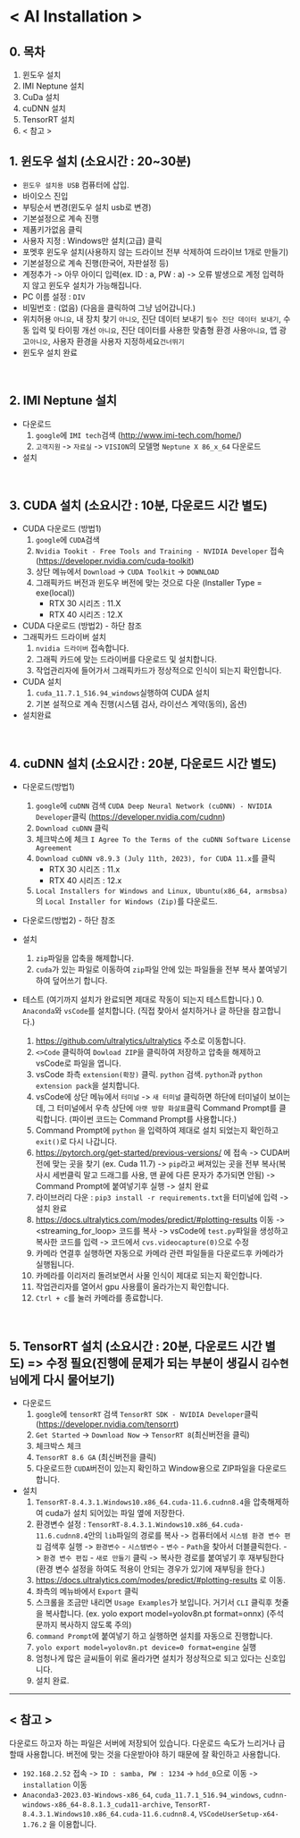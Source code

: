 # < AI Installation >

## 0. 목차
1. 윈도우 설치
2. IMI Neptune 설치
3. CuDa 설치
4. cuDNN 설치
5. TensorRT 설치
6. < 참고 >

## 1. 윈도우 설치 (소요시간 : 20~30분)
- `윈도우 설치용 USB` 컴퓨터에 삽입. 
- 바이오스 진입 
- 부팅순서 변경(윈도우 설치 usb로 변경)
- 기본설정으로 계속 진행
- 제품키가없음 클릭
- 사용자 지정 : Windows만 설치(고급) 클릭
- 포멧후 윈도우 설치(사용하지 않는 드라이브 전부 삭제하여 드라이브 1개로 만들기)
- 기본설정으로 계속 진행(한국어, 자판설정 등)
- 계정추가 -> 아무 아이디 입력(ex. ID : a, PW : a) -> 오류 발생으로 계정 입력하지 않고 윈도우 설치가 가능해집니다.
- PC 이름 설정 : `DIV`
- 비밀번호 : (없음) (다음을 클릭하여 그냥 넘어갑니다.)
- 위치허용 `아니요`, 내 장치 찾기 `아니오`, 진단 데이터 보내기 `필수 진단 데이터 보내기`, 수동 입력 및 타이핑 개선 `아니요`, 진단 데이터를 사용한 맞춤형 환경 사용`아니요`, 앱 광고`아니오`, 사용자 환경을 사용자 지정하세요`건너뛰기`
- 윈도우 설치 완료


<br>

## 2. IMI Neptune 설치
- 다운로드
    1. `google`에 `IMI tech`검색 (http://www.imi-tech.com/home/)
    2. `고객지원` -> `자료실` -> `VISION`의 모델명 `Neptune X 86_x_64` 다운로드
- 설치

<br>

## 3. CUDA 설치 (소요시간 : 10분, 다운로드 시간 별도)
- CUDA 다운로드 (방법1)
    1. `google`에 `CUDA`검색
    2. `Nvidia Tookit - Free Tools and Training - NVIDIA Developer` 접속 (https://developer.nvidia.com/cuda-toolkit)
    3. 상단 메뉴에서 `Download` -> `CUDA Toolkit` -> `DOWNLOAD` 
    4. 그래픽카드 버전과 윈도우 버전에 맞는 것으로 다운 (Installer Type = exe(local))
        + RTX 30 시리즈 : 11.X
        + RTX 40 시리즈 : 12.X
- CUDA 다운로드 (방법2) - 하단 참조
- 그래픽카드 드라이버 설치 
    1. `nvidia 드라이버` 접속합니다.
    2. 그래픽 카드에 맞는 드라이버를 다운로드 및 설치합니다.
    3. 작업관리자에 들어가서 그래픽카드가 정상적으로 인식이 되는지 확인합니다.
- CUDA 설치 
    1. `cuda_11.7.1_516.94_windows`실행하여 CUDA 설치 
    2. 기본 설적으로 계속 진행(시스템 검사, 라이선스 계약(동의), 옵션) 
- 설치완료

<br>

## 4. cuDNN 설치 (소요시간 : 20분, 다운로드 시간 별도)
- 다운로드(방법1)
    1. `google`에 `cuDNN` 검색 `CUDA Deep Neural Network (cuDNN) - NVIDIA Developer`클릭 (https://developer.nvidia.com/cudnn)
    2. `Download cuDNN` 클릭
    3. 체크박스에 체크 `I Agree To the Terms of the cuDNN Software License Agreement`
    4. `Download cuDNN v8.9.3 (July 11th, 2023), for CUDA 11.x`를 클릭
        + RTX 30 시리즈 : 11.x
        + RTX 40 시리즈 : 12.x
    5. `Local Installers for Windows and Linux, Ubuntu(x86_64, armsbsa)`의 `Local Installer for Windows (Zip)`를 다운로드. 
- 다운로드(방법2) - 하단 참조
- 설치
    1. `zip`파일을 압축을 해제합니다.
    2. `cuda`가 있는 파일로 이동하여 `zip`파일 안에 있는 파일들을 전부 복사 붙여넣기 하여 덮어쓰기 합니다.

- 테스트 (여기까지 설치가 완료되면 제대로 작동이 되는지 테스트합니다.)
    0. `Anaconda`와 `vsCode`를 설치합니다. (직접 찾아서 설치하거나 글 하단을 참고합니다.)
    1. https://github.com/ultralytics/ultralytics 주소로 이동합니다.
    2. `<>Code` 클릭하여 `Dowload ZIP`을 클릭하여 저장하고 압축을 해제하고 vsCode로 파일을 엽니다. 
    3. vsCode 좌측 `extension(확장)` 클릭. `python` 검색. `python`과 `python extension pack`을 설치합니다.
    4. vsCode에 상단 메뉴에서 `터미널` -> `새 터미널` 클릭하면 하단에 터미널이 보이는데, 그 터미널에서 우측 상단에 `아랫 방향 화살표`클릭 Command Prompt를 클릭합니다. (파이썬 코드는 Command Prompt를 사용합니다.)
    5. Command Prompt에 `python` 을 입력하여 제대로 설치 되었는지 확인하고 `exit()`로 다시 나갑니다.
    6. https://pytorch.org/get-started/previous-versions/ 에 접속 -> CUDA버전에 맞는 곳을 찾기 (ex. Cuda 11.7) -> `pip`라고 써져있는 곳을 전부 복사(복사시 세번클릭 말고 드래그를 사용, 맨 끝에 다른 문자가 추가되면 안됨) -> Command Prompt에 붙여넣기후 실행 -> 설치 완료
    7. 라이브러리 다운 : `pip3 install -r requirements.txt`을 터미널에 입력 -> 설치 완료
    8. https://docs.ultralytics.com/modes/predict/#plotting-results 이동 -> <streaming_for_loop> 코드를 복사 -> vsCode에 `test.py`파일을 생성하고 복사한 코드를 입력 -> 코드에서 `cvs.videocapture(0)`으로 수정
    9. 카메라 연결후 실행하면 자동으로 카메라 관련 파일들을 다운로드후 카메라가 실행됩니다. 
    10. 카메라를 이리저리 돌려보면서 사물 인식이 제대로 되는지 확인합니다. 
    11. 작업관리자를 열어서 gpu 사용률이 올라가는지 확인합니다. 
    12. `Ctrl + c`를 눌러 카메라를 종료합니다.

<br>

## 5. TensorRT 설치 (소요시간 : 20분, 다운로드 시간 별도) => 수정 필요(진행에 문제가 되는 부분이 생길시 `김수현님`에게 다시 물어보기)
- 다운로드
    1. `google`에 `tensorRT` 검색 `TensorRT SDK - NVIDIA Developer`클릭 (https://developer.nvidia.com/tensorrt)
    2. `Get Started` -> `Download Now` -> `TensorRT 8`(최신버전을 클릭)
    3. 체크박스 체크
    4. `TensorRT 8.6 GA` (최신버전을 클릭)
    5. 다운로드한 `CUDA`버전이 있는지 확인하고 Window용으로 ZIP파일을 다운로드 합니다.
- 설치
    1. `TensorRT-8.4.3.1.Windows10.x86_64.cuda-11.6.cudnn8.4`을 압축해제하여 cuda가 설치 되어있는 파일 옆에 저장한다. 
    2. 환경변수 설정 : `TensorRT-8.4.3.1.Windows10.x86_64.cuda-11.6.cudnn8.4`안의 `lib`파일의 경로를 복사 -> 컴퓨터에서  `시스템 환경 변수 편집` 검색후 실행 -> `환경변수` - `시스템변수` - `변수` - `Path`을 찾아서 더블클릭한다. -> `환경 변수 편집` - `새로 만들기` 클릭 -> 복사한 경로를 붙여넣기 후 재부팅한다(환경 변수 설정을 하여도 적용이 안되는 경우가 있기에 재부팅을 한다.)
    3. https://docs.ultralytics.com/modes/predict/#plotting-results 로 이동. 
    4. 좌측의 메뉴바에서 `Export` 클릭
    5. 스크롤을 조금만 내리면 `Usage Examples`가 보입니다. 거기서 `CLI` 클릭후 첫줄을 복사합니다. (ex. yolo export model=yolov8n.pt format=onnx) (주석문까지 복사하지 않도록 주의)
    6. `command Prompt`에 붙여넣기 하고 실행하면 설치를 자동으로 진행합니다. 
    7. `yolo export model=yolov8n.pt device=0 format=engine` 실행
    8. 엄청나게 많은 글씨들이 위로 올라가면 설치가 정상적으로 되고 있다는 신호입니다.
    9.  설치 완료. 


---
## < 참고 >
다운로드 하고자 하는 파일은 서버에 저장되어 있습니다. 
다운로드 속도가 느리거나 급할때 사용합니다.
버전에 맞는 것을 다운받아야 하기 때문에 잘 확인하고 사용합니다.

- `192.168.2.52` 접속 -> `ID : samba, PW : 1234` -> `hdd_0`으로 이동 -> `installation` 이동
- `Anaconda3-2023.03-Windows-x86_64`, `cuda_11.7.1_516.94_windows`, `cudnn-windows-x86_64-8.8.1.3_cuda11-archive`, `TensorRT-8.4.3.1.Windows10.x86_64.cuda-11.6.cudnn8.4`, `VSCodeUserSetup-x64-1.76.2` 을 이용합니다. 